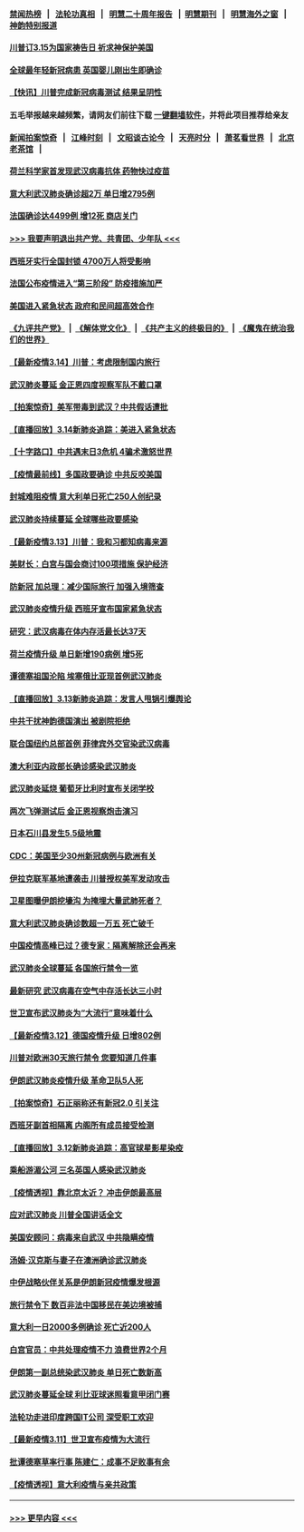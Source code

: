 #### [禁闻热榜](热点新闻.md?=0)  &nbsp;&nbsp;|&nbsp;&nbsp; [法轮功真相](https://github.com/gfw-breaker/truth/blob/master/README.md?=0) &nbsp;&nbsp;|&nbsp;&nbsp; [明慧二十周年报告](https://github.com/gfw-breaker/mh-reports/blob/master/README.md?=0) &nbsp;&nbsp;|&nbsp;&nbsp;[明慧期刊](https://github.com/gfw-breaker/mh-qikan) &nbsp;&nbsp;|&nbsp;&nbsp; [明慧海外之窗](https://github.com/gfw-breaker/mh-news/blob/master/README.md?=0) &nbsp;&nbsp;|&nbsp;&nbsp; [神韵特别报道](https://github.com/gfw-breaker/mh-news/blob/master/shenyun.md?=0)
#### [川普订3.15为国家祷告日 祈求神保护美国](../pages/nsc418/n11941475.md?t=03151603) 
#### [全球最年轻新冠病患 英国婴儿刚出生即确诊](../pages/nsc418/n11941506.md?t=03151603) 
#### [【快讯】川普完成新冠病毒测试 结果呈阴性](../pages/nsc418/n11941045.md?t=03151603) 
#### 五毛举报越来越频繁，请网友们前往下载 [一键翻墙软件](https://github.com/gfw-breaker/ssr-accounts)，并将此项目推荐给亲友
#### [新闻拍案惊奇](https://github.com/gfw-breaker/banned-news/blob/master/pages/link4.md) &nbsp;&nbsp;|&nbsp;&nbsp; [江峰时刻](https://github.com/gfw-breaker/banned-news/blob/master/pages/link4.md) &nbsp;&nbsp;|&nbsp;&nbsp; [文昭谈古论今](https://github.com/gfw-breaker/banned-news/blob/master/pages/link4.md) &nbsp;&nbsp;|&nbsp;&nbsp; [天亮时分](https://github.com/gfw-breaker/banned-news/blob/master/pages/link4.md) &nbsp;&nbsp;|&nbsp;&nbsp; [萧茗看世界](https://github.com/gfw-breaker/banned-news/blob/master/pages/link4.md) &nbsp;&nbsp;|&nbsp;&nbsp; [北京老茶馆](https://github.com/gfw-breaker/banned-news/blob/master/pages/link4.md) &nbsp;&nbsp;|&nbsp;&nbsp; 
#### [荷兰科学家首发现武汉病毒抗体 药物快过疫苗](../pages/nsc418/n11940920.md?t=03151603) 
#### [意大利武汉肺炎确诊超2万 单日增2795例](../pages/nsc418/n11940828.md?t=03151603) 
#### [法国确诊达4499例 增12死 商店关门](../pages/nsc418/n11940834.md?t=03151603) 
#### [>>> 我要声明退出共产党、共青团、少年队 <<<](https://github.com/begood0513/goodnews/blob/master/quit/letter.md) 
#### [西班牙实行全国封锁 4700万人将受影响](../pages/nsc418/n11940852.md?t=03151603) 
#### [法国公布疫情进入“第三阶段” 防疫措施加严](../pages/nsc418/n11940878.md?t=03151603) 
#### [美国进入紧急状态 政府和民间超高效合作](../pages/nsc418/n11940720.md?t=03151603) 
#### [《九评共产党》](https://github.com/begood0513/9ping.md/blob/master/README.md) &nbsp;|&nbsp; [《解体党文化》](../../../../jtdwh.md/blob/master/README.md)  &nbsp;|&nbsp; [《共产主义的终极目的》](../../../../gczydzjmd.md/blob/master/README.md) &nbsp;|&nbsp; [《魔鬼在统治我们的世界》](../../../../mgztzwmdsj.md/blob/master/README.md) 
#### [【最新疫情3.14】川普：考虑限制国内旅行](../pages/nsc418/n11939189.md?t=03151603) 
#### [武汉肺炎蔓延 金正恩四度视察军队不戴口罩](../pages/nsc418/n11940303.md?t=03151603) 
#### [【拍案惊奇】美军带毒到武汉？中共假话遭批](../pages/nsc418/n11939240.md?t=03151603) 
#### [【直播回放】3.14新肺炎追踪：美进入紧急状态](../pages/nsc418/n11940229.md?t=03151603) 
#### [【十字路口】中共遇末日3危机 4骗术激怒世界](../pages/nsc418/n11939218.md?t=03151603) 
#### [【疫情最前线】多国政要确诊 中共反咬美国](../pages/nsc418/n11938734.md?t=03151603) 
#### [封城难阻疫情 意大利单日死亡250人创纪录](../pages/nsc418/n11939185.md?t=03151603) 
#### [武汉肺炎持续蔓延 全球哪些政要感染](../pages/nsc418/n11938672.md?t=03151603) 
#### [【最新疫情3.13】川普：我和习都知病毒来源](../pages/nsc418/n11936755.md?t=03151603) 
#### [美财长：白宫与国会商讨100项措施 保护经济](../pages/nsc418/n11938829.md?t=03151603) 
#### [防新冠 加总理：减少国际旅行 加强入境筛查](../pages/nsc418/n11938771.md?t=03151603) 
#### [武汉肺炎疫情升级 西班牙宣布国家紧急状态](../pages/nsc418/n11938701.md?t=03151603) 
#### [研究：武汉病毒在体内存活最长达37天](../pages/nsc418/n11938539.md?t=03151603) 
#### [荷兰疫情升级 单日新增190病例 增5死](../pages/nsc418/n11938364.md?t=03151603) 
#### [谭德塞祖国沦陷 埃塞俄比亚现首例武汉肺炎](../pages/nsc418/n11938415.md?t=03151603) 
#### [【直播回放】3.13新肺炎追踪：发言人甩锅引爆舆论](../pages/nsc418/n11938042.md?t=03151603) 
#### [中共干扰神韵德国演出 被剧院拒绝](../pages/nsc418/n11927987.md?t=03151603) 
#### [联合国纽约总部首例 菲律宾外交官染武汉病毒](../pages/nsc418/n11937995.md?t=03151603) 
#### [澳大利亚内政部长确诊感染武汉肺炎](../pages/nsc418/n11937696.md?t=03151603) 
#### [武汉肺炎延烧 葡萄牙比利时宣布关闭学校](../pages/nsc418/n11937558.md?t=03151603) 
#### [两次飞弹测试后 金正恩视察炮击演习](../pages/nsc418/n11937102.md?t=03151603) 
#### [日本石川县发生5.5级地震](../pages/nsc418/n11937068.md?t=03151603) 
#### [CDC：美国至少30州新冠病例与欧洲有关](../pages/nsc418/n11936623.md?t=03151603) 
#### [伊拉克联军基地遭袭击 川普授权美军发动攻击](../pages/nsc418/n11936676.md?t=03151603) 
#### [卫星图曝伊朗挖壕沟 为掩埋大量武肺死者？](../pages/nsc418/n11936235.md?t=03151603) 
#### [意大利武汉肺炎确诊数超一万五 死亡破千](../pages/nsc418/n11936332.md?t=03151603) 
#### [中国疫情高峰已过？德专家：隔离解除还会再来](../pages/nsc418/n11935994.md?t=03151603) 
#### [武汉肺炎全球蔓延 各国旅行禁令一览](../pages/nsc418/n11936089.md?t=03151603) 
#### [最新研究 武汉病毒在空气中存活长达三小时](../pages/nsc418/n11936055.md?t=03151603) 
#### [世卫宣布武汉肺炎为“大流行”意味着什么](../pages/nsc418/n11935933.md?t=03151603) 
#### [【最新疫情3.12】德国疫情升级 日增802例](../pages/nsc418/n11933628.md?t=03151603) 
#### [川普对欧洲30天旅行禁令 您要知道几件事](../pages/nsc418/n11935870.md?t=03151603) 
#### [伊朗武汉肺炎疫情升级 革命卫队5人死](../pages/nsc418/n11935711.md?t=03151603) 
#### [【拍案惊奇】石正丽称还有新冠2.0 引关注](../pages/nsc418/n11934119.md?t=03151603) 
#### [西班牙副首相隔离 内阁所有成员接受检测](../pages/nsc418/n11935473.md?t=03151603) 
#### [【直播回放】3.12新肺炎追踪：高官球星影星染疫](../pages/nsc418/n11935368.md?t=03151603) 
#### [乘船游湄公河 三名英国人感染武汉肺炎](../pages/nsc418/n11935074.md?t=03151603) 
#### [【疫情透视】靠北京太近？ 冲击伊朗最高层](../pages/nsc418/n11933475.md?t=03151603) 
#### [应对武汉肺炎 川普全国讲话全文](../pages/nsc418/n11934150.md?t=03151603) 
#### [美国安顾问：病毒来自武汉 中共隐瞒疫情](../pages/nsc418/n11934168.md?t=03151603) 
#### [汤姆‧汉克斯与妻子在澳洲确诊武汉肺炎](../pages/nsc418/n11933877.md?t=03151603) 
#### [中伊战略伙伴关系是伊朗新冠疫情爆发根源](../pages/nsc418/n11933637.md?t=03151603) 
#### [旅行禁令下 数百非法中国移民在美边境被捕](../pages/nsc418/n11933581.md?t=03151603) 
#### [意大利一日2000多例确诊 死亡近200人](../pages/nsc418/n11933484.md?t=03151603) 
#### [白宫官员：中共处理疫情不力 浪费世界2个月](../pages/nsc418/n11932744.md?t=03151603) 
#### [伊朗第一副总统染武汉肺炎 单日死亡数新高](../pages/nsc418/n11933049.md?t=03151603) 
#### [武汉肺炎蔓延全球 利比亚球迷照看意甲闭门赛](../pages/nsc418/n11932771.md?t=03151603) 
#### [法轮功走进印度跨国IT公司 深受职工欢迎](../pages/nsc418/n11932395.md?t=03151603) 
#### [【最新疫情3.11】世卫宣布疫情为大流行](../pages/nsc418/n11931046.md?t=03151603) 
#### [批谭德塞草率行事 陈建仁：成事不足败事有余](../pages/nsc418/n11932753.md?t=03151603) 
#### [【疫情透视】意大利疫情与亲共政策](../pages/nsc418/n11929614.md?t=03151603) 

----
#### [ >>> 更早内容 <<< ](../indexes/nsc418-earlier.md)
